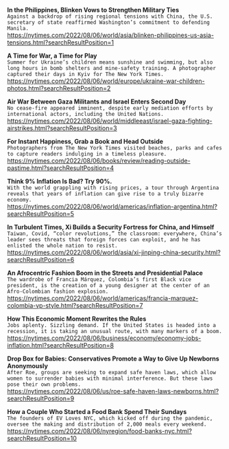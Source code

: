 **In the Philippines, Blinken Vows to Strengthen Military Ties**\
`Against a backdrop of rising regional tensions with China, the U.S. secretary of state reaffirmed Washington’s commitment to defending Manila.`\
https://nytimes.com/2022/08/06/world/asia/blinken-philippines-us-asia-tensions.html?searchResultPosition=1

**A Time for War, a Time for Play**\
`Summer for Ukraine’s children means sunshine and swimming, but also long hours in bomb shelters and mine-safety training. A photographer captured their days in Kyiv for The New York Times.`\
https://nytimes.com/2022/08/06/world/europe/ukraine-war-children-photos.html?searchResultPosition=2

**Air War Between Gaza Militants and Israel Enters Second Day**\
`No cease-fire appeared imminent, despite early mediation efforts by international actors, including the United Nations.`\
https://nytimes.com/2022/08/06/world/middleeast/israel-gaza-fighting-airstrikes.html?searchResultPosition=3

**For Instant Happiness, Grab a Book and Head Outside**\
`Photographers from The New York Times visited beaches, parks and cafes to capture readers indulging in a timeless pleasure.`\
https://nytimes.com/2022/08/06/books/review/reading-outside-pastime.html?searchResultPosition=4

**Think 9% Inflation Is Bad? Try 90%.**\
`With the world grappling with rising prices, a tour through Argentina reveals that years of inflation can give rise to a truly bizarre economy.`\
https://nytimes.com/2022/08/06/world/americas/inflation-argentina.html?searchResultPosition=5

**In Turbulent Times, Xi Builds a Security Fortress for China, and Himself**\
`Taiwan, Covid, “color revolutions,” the classroom: everywhere, China’s leader sees threats that foreign forces can exploit, and he has enlisted the whole nation to resist.`\
https://nytimes.com/2022/08/06/world/asia/xi-jinping-china-security.html?searchResultPosition=6

**An Afrocentric Fashion Boom in the Streets and Presidential Palace**\
`The wardrobe of Francia Márquez, Colombia’s first Black vice president, is the creation of a young designer at the center of an Afro-Colombian fashion explosion.`\
https://nytimes.com/2022/08/06/world/americas/francia-marquez-colombia-vp-style.html?searchResultPosition=7

**How This Economic Moment Rewrites the Rules**\
`Jobs aplenty. Sizzling demand. If the United States is headed into a recession, it is taking an unusual route, with many markers of a boom.`\
https://nytimes.com/2022/08/06/business/economy/economy-jobs-inflation.html?searchResultPosition=8

**Drop Box for Babies: Conservatives Promote a Way to Give Up Newborns Anonymously**\
`After Roe, groups are seeking to expand safe haven laws, which allow women to surrender babies with minimal interference. But these laws pose their own problems.`\
https://nytimes.com/2022/08/06/us/roe-safe-haven-laws-newborns.html?searchResultPosition=9

**How a Couple Who Started a Food Bank Spend Their Sundays**\
`The founders of EV Loves NYC, which kicked off during the pandemic, oversee the making and distribution of 2,000 meals every weekend.`\
https://nytimes.com/2022/08/06/nyregion/food-banks-nyc.html?searchResultPosition=10


